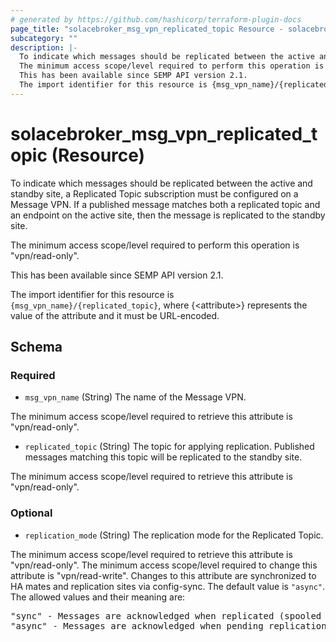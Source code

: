 ```yaml
---
# generated by https://github.com/hashicorp/terraform-plugin-docs
page_title: "solacebroker_msg_vpn_replicated_topic Resource - solacebroker"
subcategory: ""
description: |-
  To indicate which messages should be replicated between the active and standby site, a Replicated Topic subscription must be configured on a Message VPN. If a published message matches both a replicated topic and an endpoint on the active site, then the message is replicated to the standby site.
  The minimum access scope/level required to perform this operation is "vpn/read-only".
  This has been available since SEMP API version 2.1.
  The import identifier for this resource is {msg_vpn_name}/{replicated_topic}, where {&lt;attribute&gt;} represents the value of the attribute and it must be URL-encoded.
---
```


# solacebroker_msg_vpn_replicated_topic (Resource)

To indicate which messages should be replicated between the active and standby site, a Replicated Topic subscription must be configured on a Message VPN. If a published message matches both a replicated topic and an endpoint on the active site, then the message is replicated to the standby site.



The minimum access scope/level required to perform this operation is "vpn/read-only".

This has been available since SEMP API version 2.1.

The import identifier for this resource is `{msg_vpn_name}/{replicated_topic}`, where {&lt;attribute&gt;} represents the value of the attribute and it must be URL-encoded.



<!-- schema generated by tfplugindocs -->
## Schema

### Required

- `msg_vpn_name` (String) The name of the Message VPN.

The minimum access scope/level required to retrieve this attribute is "vpn/read-only".
- `replicated_topic` (String) The topic for applying replication. Published messages matching this topic will be replicated to the standby site.

The minimum access scope/level required to retrieve this attribute is "vpn/read-only".

### Optional

- `replication_mode` (String) The replication mode for the Replicated Topic.

The minimum access scope/level required to retrieve this attribute is "vpn/read-only". The minimum access scope/level required to change this attribute is "vpn/read-write". Changes to this attribute are synchronized to HA mates and replication sites via config-sync. The default value is `"async"`. The allowed values and their meaning are:

<pre>
"sync" - Messages are acknowledged when replicated (spooled remotely).
"async" - Messages are acknowledged when pending replication (spooled locally).
</pre>
